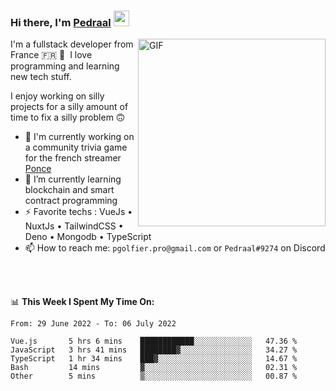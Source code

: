 ### Hi there, I'm <a href="https://pedraal.dev" target="_blank">Pedraal</a> <img src="https://media.giphy.com/media/hvRJCLFzcasrR4ia7z/giphy.gif" width="25px">
<img align="right" alt="GIF" src="https://pedraal.dev/avatar.png" width="300" height="300" />

I'm a fullstack developer from France 🇫🇷 🥖 &nbsp;I love programming and learning new
tech stuff.

I enjoy working on silly projects for a silly amount of time to fix a silly problem 🙃

- 🔭  I'm currently working on a community trivia game for the french streamer <a href="https://twitch.tv/ponce" target="_blank">Ponce</a>
- 🌱 I’m currently learning blockchain and smart contract programming
- ⚡ Favorite techs : VueJs &bull; NuxtJs &bull; TailwindCSS &bull; Deno &bull; Mongodb &bull; TypeScript
- 📫 How to reach me: `pgolfier.pro@gmail.com` or `Pedraal#9274` on Discord

<br>
<br>

📊 **This Week I Spent My Time On:**
<!--START_SECTION:waka-->

```text
From: 29 June 2022 - To: 06 July 2022

Vue.js       5 hrs 6 mins    ████████████░░░░░░░░░░░░░   47.36 %
JavaScript   3 hrs 41 mins   ████████▓░░░░░░░░░░░░░░░░   34.27 %
TypeScript   1 hr 34 mins    ███▓░░░░░░░░░░░░░░░░░░░░░   14.67 %
Bash         14 mins         ▓░░░░░░░░░░░░░░░░░░░░░░░░   02.31 %
Other        5 mins          ▒░░░░░░░░░░░░░░░░░░░░░░░░   00.87 %
```

<!--END_SECTION:waka-->
